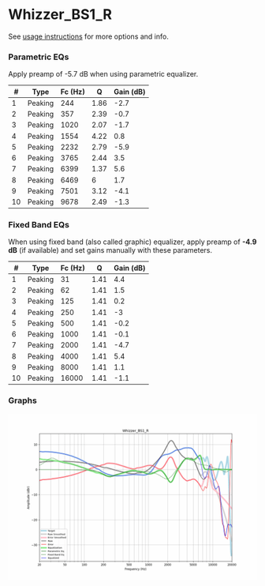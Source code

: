 # Whizzer_BS1_R
See [usage instructions](https://github.com/jaakkopasanen/AutoEq#usage) for more options and info.

### Parametric EQs
Apply preamp of -5.7 dB when using parametric equalizer.

|   # | Type    |   Fc (Hz) |    Q |   Gain (dB) |
|-----|---------|-----------|------|-------------|
|   1 | Peaking |       244 | 1.86 |        -2.7 |
|   2 | Peaking |       357 | 2.39 |        -0.7 |
|   3 | Peaking |      1020 | 2.07 |        -1.7 |
|   4 | Peaking |      1554 | 4.22 |         0.8 |
|   5 | Peaking |      2232 | 2.79 |        -5.9 |
|   6 | Peaking |      3765 | 2.44 |         3.5 |
|   7 | Peaking |      6399 | 1.37 |         5.6 |
|   8 | Peaking |      6469 | 6    |         1.7 |
|   9 | Peaking |      7501 | 3.12 |        -4.1 |
|  10 | Peaking |      9678 | 2.49 |        -1.3 |

### Fixed Band EQs
When using fixed band (also called graphic) equalizer, apply preamp of **-4.9 dB** (if available) and set gains manually with these parameters.

|   # | Type    |   Fc (Hz) |    Q |   Gain (dB) |
|-----|---------|-----------|------|-------------|
|   1 | Peaking |        31 | 1.41 |         4.4 |
|   2 | Peaking |        62 | 1.41 |         1.5 |
|   3 | Peaking |       125 | 1.41 |         0.2 |
|   4 | Peaking |       250 | 1.41 |        -3   |
|   5 | Peaking |       500 | 1.41 |        -0.2 |
|   6 | Peaking |      1000 | 1.41 |        -0.1 |
|   7 | Peaking |      2000 | 1.41 |        -4.7 |
|   8 | Peaking |      4000 | 1.41 |         5.4 |
|   9 | Peaking |      8000 | 1.41 |         1.1 |
|  10 | Peaking |     16000 | 1.41 |        -1.1 |

### Graphs
![](./Whizzer_BS1_R.png)
